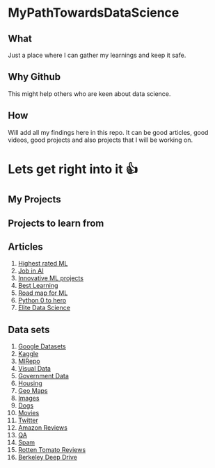 # MyPathTowardsDataScience

## What
Just a place where I can gather my learnings and keep it safe.

## Why Github
This might help others who are keen about data science.

## How 
Will add all my findings here in this repo. It can be good articles, good videos, good projects and also projects that I will be working on.

# Lets get right into it :thumbsup:

## My Projects

## Projects to learn from

## Articles
  1. [Highest rated ML](https://towardsdatascience.com/highest-rated-ml-projects-on-github-694486293512)
  2. [Job in AI](https://towardsdatascience.com/how-to-get-a-job-in-ai-with-no-experience-16526874165d)
  3. [Innovative ML projects](https://www.analyticsvidhya.com/blog/2019/08/7-innovative-machine-learning-github-projects-in-python/)
  4. [Best Learning](https://www.learndatasci.com/best-data-science-online-courses/)
  5. [Road map for ML](https://www.reddit.com/r/learnmachinelearning/comments/cxrpjz/a_clear_roadmap_for_mldl/eyn8cna/?utm_source=share&utm_medium=web2x)
  6. [Python 0 to hero](quora.com/If-you-are-mentoring-someone-to-become-a-data-scientist-using-Python-from-0-knowledge-what-would-the-learning-path-look-like)
  7. [Elite Data Science](https://elitedatascience.com/)
  
## Data sets
  1. [Google Datasets](https://toolbox.google.com/datasetsearch)
  2. [Kaggle](https://www.kaggle.com/)
  3. [MlRepo](http://mlr.cs.umass.edu/ml/)
  4. [Visual Data](https://www.visualdata.io/)
  5. [Government Data](https://www.data.gov/)
  6. [Housing](https://www.cs.toronto.edu/~delve/data/boston/bostonDetail.html)
  7. [Geo Maps](https://www.kaggle.com/xiuchengwang/python-dataset-download)
  8. [Images](https://ai.googleblog.com/2016/09/introducing-open-images-dataset.html)
  9. [Dogs](http://vision.stanford.edu/aditya86/ImageNetDogs/)
  10. [Movies](http://ai.stanford.edu/~amaas/data/sentiment/)
  11. [Twitter](https://www.kaggle.com/crowdflower/twitter-airline-sentiment)
  12. [Amazon Reviews](https://snap.stanford.edu/data/web-Amazon.html)
  13. [QA](https://hotpotqa.github.io/index.html)
  14. [Spam](http://www.dt.fee.unicamp.br/~tiago/smsspamcollection/)
  15. [Rotten Tomato Reviews](https://drive.google.com/file/d/1w1TsJB-gmIkZ28d1j7sf1sqcPmHXw352/view)
  16. [Berkeley Deep Drive](https://bdd-data.berkeley.edu/)
  
